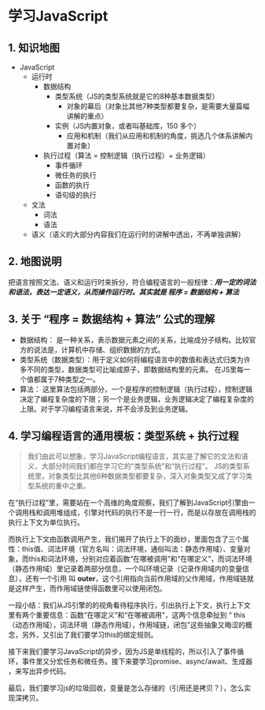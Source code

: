 # 学习JavaScript

## 1. 知识地图
- JavaScript
  - 运行时
    - 数据结构
      - 类型系统（JS的类型系统就是它的8种基本数据类型）
        - 对象的幕后（对象比其他7种类型都要复杂，是需要大量篇幅讲解的重点）
      - 实例（JS内置对象，或者叫基础库，150 多个）
        - 应用和机制（我们从应用和机制的角度，挑选几个体系讲解内置对象）
    - 执行过程（算法 = 控制逻辑（执行过程）+ 业务逻辑）
        - 事件循环
        - 微任务的执行
        - 函数的执行
        - 语句级的执行
  - 文法
    - 词法
    - 语法
  - 语义（语义的大部分内容我们在运行时的讲解中透出，不再单独讲解）

## 2. 地图说明

把语言按照文法、语义和运行时来拆分，符合编程语言的一般规律：***用一定的词法和语法，表达一定语义，从而操作运行时。其实就是 程序 = 数据结构 + 算法***

## 3. 关于 “程序 = 数据结构 + 算法” 公式的理解

- 数据结构： 是一种关系，表示数据元素之间的关系，比喻成分子结构。比较官方的说法是，计算机中存储、组织数据的方式。
- 类型系统（数据类型）：用于定义如何将编程语言中的数值和表达式归类为许多不同的类型，数据类型可比喻成原子，即数据结构里的元素。 在JS里每一个值都属于7种类型之一。
- 算法： 这里算法包括两部分，一个是程序的控制逻辑（执行过程），控制逻辑决定了编程复杂度的下限；另一个是业务逻辑，业务逻辑决定了编程复杂度的上限。对于学习编程语言来说，并不会涉及到业务逻辑。

## 4. 学习编程语言的通用模板：类型系统 + 执行过程
> 我们由此可以想象，学习JavaScript编程语言，其实是了解它的文法和语义，大部分时间我们都在学习它的“类型系统”和“执行过程”。
JS的类型系统里，对象类型比其他6种数据类型都要复杂，深入对象类型又成了学习类型系统的重中之重。

在“执行过程”里，需要站在一个高维的角度观察，我们了解到JavaScript引擎由一个调用栈和调用堆组成，引擎对代码的执行不是一行一行，而是以存放在调用栈的执行上下文为单位执行。

而执行上下文由函数调用产生，我们揭开了执行上下的面纱，里面包含了三个属性：this值、词法环境（官方名叫：词法环境，通俗叫法：静态作用域）、变量对象，而this和词法环境，分别对应着函数“在哪被调用”和“在哪定义”，而词法环境（静态作用域）里记录着两部分信息，一个叫环境记录（记录作用域内的变量信息），还有一个引用 叫 __outer__，这个引用指向当前作用域的父作用域，作用域链就是这样产生，而作用域链使得函数里可以使用闭包。

一段小结：我们从JS引擎的的视角看待程序执行，引出执行上下文，执行上下文里有两个重要信息：函数“在哪定义”和“在哪被调用”，这两个信息牵扯到 “ this（动态作用域），词法环境（静态作用域），作用域链，闭包”这些抽象又晦涩的概念，另外，又引出了我们要学习this的绑定规则。

接下来我们要学习JavaScript的异步，因为JS是单线程的，所以引入了事件循环，事件里又分宏任务和微任务。接下来要学习promise、async/await、生成器 ，来写出异步代码。

最后，我们要学习js的垃圾回收，变量是怎么存储的（引用还是拷贝？），怎么实现深拷贝。


